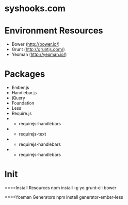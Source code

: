 syshooks.com
================

Environment Resources
=====================

 * Bower (http://bower.io/)
 * Grunt (http://gruntjs.com/)
 * Yeoman (http://yeoman.io/)

Packages
========

 * Ember.js
 * Handlebar.js
 * jQuery
 * Foundation
 * Less
 * Require.js
 * - requirejs-handlebars
 * - requirejs-text
 * - requirejs-handlebars
 * - requirejs-handlebars

Init
====

====Install Resources
npm install -g yo grunt-cli bower

====Yoeman Generators
npm install generator-ember-less


